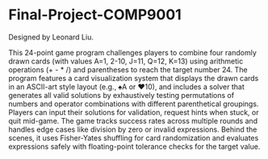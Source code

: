 # Final-Project-COMP9001
Designed by Leonard Liu.

This 24-point game program challenges players to combine four randomly drawn cards (with values A=1, 2-10, J=11, Q=12, K=13) using arithmetic operations (+ - * /) and parentheses to reach the target number 24. The program features a card visualization system that displays the drawn cards in an ASCII-art style layout (e.g., ♠A or ♥10), and includes a solver that generates all valid solutions by exhaustively testing permutations of numbers and operator combinations with different parenthetical groupings. Players can input their solutions for validation, request hints when stuck, or quit mid-game. The game tracks success rates across multiple rounds and handles edge cases like division by zero or invalid expressions. Behind the scenes, it uses Fisher-Yates shuffling for card randomization and evaluates expressions safely with floating-point tolerance checks for the target value.
